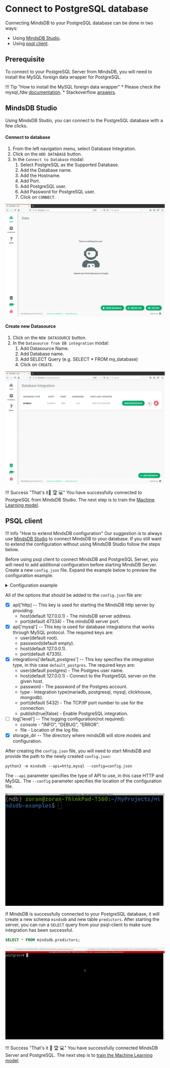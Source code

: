 # Connect to PostgreSQL database

Connecting MindsDB to your PostgreSQL database can be done in two ways:

* Using [MindsDB Studio](#mindsdb-studio).
* Using [psql client](#psql-client).

## Prerequisite

To connect to your PostgreSQL Server from MindsDB, you will need to install the MySQL foreign data wrapper for PostgreSQL.

!!! Tip "How to install the MySQL foreign data wrapper"
    * Please check the mysql_fdw <a href="https://github.com/EnterpriseDB/mysql_fdw#installation" target="_blank">documentation</a>.
    * Stackoverflow <a href="https://stackoverflow.com/questions/24683035/setup-mysql-foreign-data-wrapper-in-postgresql" target="_blank">answers</a>.

## MindsDB Studio

Using MindsDB Studio, you can connect to the PostgreSQL database with a few clicks.

#### Connect to database

1. From the left navigation menu, select Database Integration.
2. Click on the `ADD DATABASE` button.
3. In the `Connect to Database` modal:
    1. Select PostgreSQL as the Supported Database.
    2. Add the Database name.
    3. Add the Hostname.
    4. Add Port.
    5. Add PostgreSQL user.
    6. Add Password for PostgreSQL user.
    7. Click on `CONNECT`.


![Connect to PostgreSQL](/assets/data/postgresql.gif)

#### Create new Datasource

1. Click on the `NEW DATASOURCE` button.
2. In the `Datasource from DB integration` modal:
    1. Add Datasource Name.
    2. Add Database name.
    3. Add SELECT Query (e.g. SELECT * FROM my_database)
    4. Click on `CREATE`.

![Create PostgreSQL Datasource](/assets/data/postgresql-ds.gif)

!!! Success "That's it:tada: :trophy:  :computer:"
    You have successfully connected to PostgreSQL from MindsDB Studio. The next step is to train the [Machine Learning model](/model/train).

## PSQL client

!!! Info "How to extend MindsDB configuration"
    Our suggestion is to always use [MindsDB Studio](/datasources/postgresql/#mindsdb-studio) to connect MindsDB to your database. If you still want to extend the configuration without using MindsDB Studio follow the steps below.

Before using psql client to connect MindsDB and PostgreSQL Server, you will need to add additional configuration before starting MindsDB Server. Create a new `config.json` file. Expand the example below to preview the configuration example.

<details class="success">
   <summary> Configuration example</summary> 
```json
{
   "api": {
       "http": {
           "host": "127.0.0.1",
           "port": "47334"
       },
       "mysql": {
           "host": "127.0.0.1",
           "password": "",
           "port": "47335",
           "user": "root"
       }
   },
   "config_version": "1.4",
   "debug": true,
   "integrations": {
       "default_postgres": {
           "database": "postgres",
           "publish": true,
           "host": "localhost",
           "password": "postgres",
           "port": 5432,
           "type": "postgres",
           "user": "postgres"
       }
   },
   "log": {
       "level": {
           "console": "DEBUG",
           "file": "INFO"
       }
   },
   "storage_dir": "/storage"
}
```       
</details>

All of the options that should be added to the `config.json` file are:


* [x] api['http] -- This key is used for starting the MindsDB http server by providing:
    * host(default 127.0.0.1) - The mindsDB server address.
    * port(default 47334) - The mindsDB server port.
* [x] api['mysql'] -- This key is used for database integrations that works through MySQL protocol. The required keys are:
    * user(default root).
    * password(default empty).
    * host(default 127.0.0.1).
    * port(default 47335).
* [x] integrations['default_postgres'] -- This key specifies the integration type, in this case `default_postgres`. The required keys are:
    * user(default postgres) - The Postgres user name.
    * host(default 127.0.0.1) - Connect to the PostgreSQL server on the given host.
    * password - The password of the Postgres account.
    * type - Integration type(mariadb, postgresql, mysql, clickhouse, mongodb).
    * port(default 5432) - The TCP/IP port number to use for the connection.
    * publish(true|false) - Enable PostgreSQL integration.
* [ ] log['level'] -- The logging configuration(not required):
    * console - "INFO", "DEBUG", "ERROR".
    * file - Location of the log file.
* [x] storage_dir -- The directory where mindsDB will store models and configuration.

After creating the `config.json` file, you will need to start MindsDB and provide the path to the newly created `config.json`:

```
python3 -m mindsdb --api=http,mysql --config=config.json
```

The `--api` parameter specifies the type of API to use, in this case HTTP and MySQL. The `--config` parameter specifies the location of the configuration file.

![Start MindsDB with config](/assets/data/start-config.gif)

If MindsDB is successfully connected to your PostgreSQL database, it will create a new schema `mindsdb` and new table `predictors`.
After starting the server, you can run a `SELECT` query from your psql-client to make sure integration has been successful.

```sql
SELECT * FROM mindsdb.predictors;
```

![SELECT from MindsDB predictors table](/assets/data/psql-select.gif)

!!! Success "That's it :tada: :trophy:  :computer:"
    You have successfully connected MindsDB Server and PostgreSQL. The next step is to [train the Machine Learning model](/model/postgresql).

